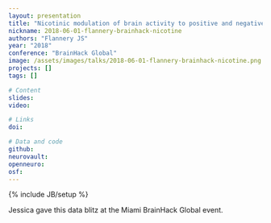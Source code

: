 ```yaml
---
layout: presentation
title: "Nicotinic modulation of brain activity to positive and negative feedback among abstinent smokers"
nickname: 2018-06-01-flannery-brainhack-nicotine
authors: "Flannery JS"
year: "2018"
conference: "BrainHack Global"
image: /assets/images/talks/2018-06-01-flannery-brainhack-nicotine.png
projects: []
tags: []

# Content
slides:
video:

# Links
doi:

# Data and code
github:
neurovault:
openneuro:
osf:
---
```

{% include JB/setup %}

Jessica gave this data blitz at the Miami BrainHack Global event.
